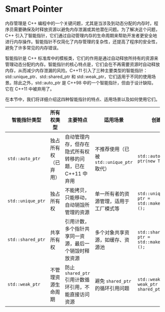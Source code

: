 # Smart Pointer

内存管理是 C++ 编程中的一个关键问题，尤其是当涉及到动态分配的内存时，程序员需要确保及时释放资源以避免内存泄漏或其他潜在问题。为了解决这个问题，C++ 引入了智能指针，它们通过自动管理内存的生命周期来帮助开发者更安全地进行内存操作。智能指针不仅简化了内存管理的复杂性，还提高了程序的安全性，避免了许多常见的内存错误。

智能指针是 C++ 标准库中的模板类，它们的作用是通过自动释放所持有的资源来管理动态分配的内存。智能指针的核心特点是，它们会在不再需要资源时自动释放内存，从而减少内存泄漏的风险。C++11 引入了三种主要类型的智能指针：std::unique_ptr、std::shared_ptr 和 std::weak_ptr，它们适用于不同的使用场景。除此之外，std::auto_ptr 是 C++98 中的一个智能指针，但由于设计缺陷，它在 C++11 中被弃用了。

在本节中，我们将详细介绍这四种智能指针的特点、适用场景以及如何使用它们。

| 智能指针类型                | 所有权类型      | 主要特点                              | 适用场景                           | 创建方式                                              |
| --------------------- | ---------- | --------------------------------- | ------------------------------ | ------------------------------------------------- |
| `std::auto_ptr`   | 独占所有权（已弃用） | 自动管理内存，但存在隐式所有权转移的问题，已在 C++11 中弃用 | 不推荐使用（已被 `std::unique_ptr` 取代） | `std::auto_ptr<T> ptr(new T);`                    |
| `std::unique_ptr` | 独占所有权      | 不能拷贝，只能移动，自动销毁所管理的资源              | 单一所有者的资源管理，适用于工厂模式等            | `std::unique_ptr<T> ptr = std::make_unique<T>();` |
| `std::shared_ptr` | 共享所有权      | 引用计数，多个指针共享同一资源，最后一个销毁时释放资源       | 多个对象共享资源，如缓存、资源池               | `std::shared_ptr<T> ptr = std::make_shared<T>();` |
| `std::weak_ptr`   | 不管理资源生命周期  | 防止 `shared_ptr` 引用计数循环引用，不能直接访问资源 | 避免 `shared_ptr` 的循环引用问题        | `std::weak_ptr<T> weak_ptr = shared_ptr;`         |
